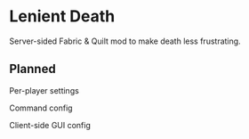 # Lenient Death

Server-sided Fabric & Quilt mod to make death less frustrating.

## Planned

Per-player settings

Command config

Client-side GUI config
